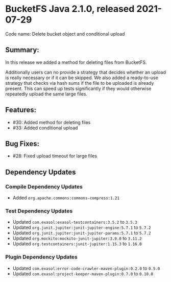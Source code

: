 # BucketFS Java 2.1.0, released 2021-07-29

Code name: Delete bucket object and conditional upload

## Summary:

In this release we added a method for deleting files from BucketFS.

Additionally users can no provide a strategy that decides whether an upload is really necessary or if it can be skipped. We also added a ready-to-use strategy that checks via hash sums if the file to be uploaded is already present. This can speed up tests significantly if they would otherwise repeatedly upload the same large files.

## Features:

* #30: Added method for deleting files
* #33: Added conditional upload

## Bug Fixes:

* #28: Fixed upload timeout for large files

## Dependency Updates

### Compile Dependency Updates

* Added `org.apache.commons:commons-compress:1.21`

### Test Dependency Updates

* Updated `com.exasol:exasol-testcontainers:3.5.2` to `3.5.3`
* Updated `org.junit.jupiter:junit-jupiter-engine:5.7.1` to `5.7.2`
* Updated `org.junit.jupiter:junit-jupiter-params:5.7.1` to `5.7.2`
* Updated `org.mockito:mockito-junit-jupiter:3.9.0` to `3.11.2`
* Updated `org.testcontainers:junit-jupiter:1.15.3` to `1.16.0`

### Plugin Dependency Updates

* Updated `com.exasol:error-code-crawler-maven-plugin:0.2.0` to `0.5.0`
* Updated `com.exasol:project-keeper-maven-plugin:0.7.0` to `0.10.0`
